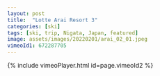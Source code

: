 ```yaml
---
layout: post
title:  "Lotte Arai Resort 3"
categories: [ski]
tags: [ski, trip, Nigata, Japan, featured]
image: assets/images/20220201/arai_02_01.jpeg
vimeoId1: 672287705
---
```



{% include vimeoPlayer.html id=page.vimeoId2 %}

